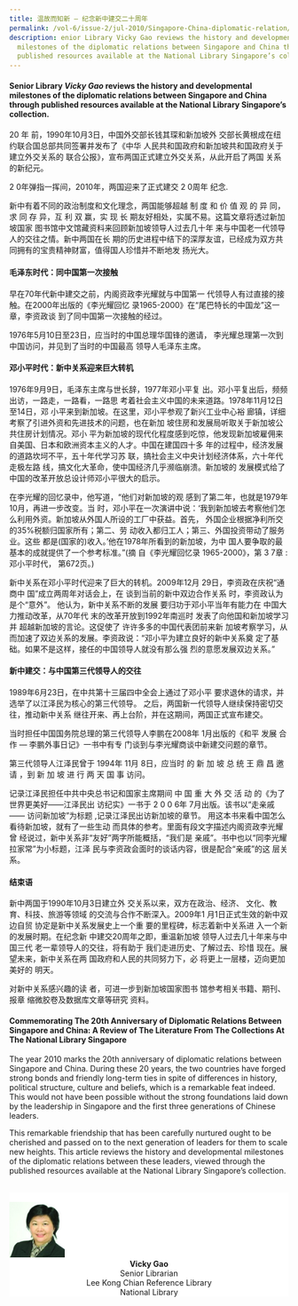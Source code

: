 ```yaml
---
title: 温故而知新 – 纪念新中建交二十周年
permalink: /vol-6/issue-2/jul-2010/Singapore-China-diplomatic-relation/
description: enior Library Vicky Gao reviews the history and developmental
  milestones of the diplomatic relations between Singapore and China through
  published resources available at the National Library Singapore’s collection.
---
```

#### Senior Library _Vicky Gao_ reviews the history and developmental milestones of the diplomatic relations between Singapore and China through published resources available at the National Library Singapore’s collection.

20 年 前，1990年10月3日，中国外交部长钱其琛和新加坡外 交部长黄根成在纽约联合国总部共同签署并发布了《中华 人民共和国政府和新加坡共和国政府关于建立外交关系的 联合公报》，宣布两国正式建立外交关系，从此开启了两国 关系的新纪元。

2 0年弹指一挥间，2010年，两国迎来了正式建交 2 0周年 纪念.

新中有着不同的政治制度和文化理念，两国能够超越 制 度 和 价 值 观 的 异 同，求 同 存 异，互 利 双 赢，实 现 长 期友好相处，实属不易。这篇文章将透过新加坡国家 图书馆中文馆藏资料来回顾新加坡领导人过去几十年 来与中国老一代领导人的交往之情。新中两国在长 期的历史进程中结下的深厚友谊，已经成为双方共 同拥有的宝贵精神财富，值得国人珍惜并不断地发 扬光大。

#### **毛泽东时代：同中国第一次接触**

早在70年代新中建交之前，内阁资政李光耀就与中国第一 代领导人有过直接的接触。在2000年出版的《李光耀回忆 录1965-2000》在“尾巴特长的中国龙”这一章，李资政谈 到了同中国第一次接触的经过。

1976年5月10日至23日，应当时的中国总理华国锋的邀请， 李光耀总理第一次到中国访问，并见到了当时的中国最高 领导人毛泽东主席。

#### **邓小平时代：新中关系迎来巨大转机**

1976年9月9日，毛泽东主席与世长辞，1977年邓小平复 出。邓小平复出后，频频出访，一路走，一路看，一路思 考着社会主义中国的未来道路。1978年11月12日至14日，邓 小平来到新加坡。在这里，邓小平参观了新兴工业中心裕 廊镇，详细考察了引进外资和先进技术的问题，也在新加 坡住房和发展局听取关于新加坡公共住房计划情况。邓小 平为新加坡的现代化程度感到吃惊，他发现新加坡雇佣来 自美国、日本和欧洲资本主义的人才。中国在建国四十多 年的过程中，经济发展的道路坎坷不平，五十年代学习苏 联，搞社会主义中央计划经济体系，六十年代走极左路 线，搞文化大革命，使中国经济几乎濒临崩溃。新加坡的 发展模式给了中国的改革开放总设计师邓小平很大的启示。

在李光耀的回忆录中，他写道，“他们对新加坡的观 感到了第二年，也就是1979年10月，再进一步改变。当 时，邓小平在一次演讲中说：‘我到新加坡去考察他们怎 么利用外资。新加坡从外国人所设的工厂中获益。首先， 外国企业根据净利所交的35%税额归国家所有；第二、劳 动收入都归工人；第三、外国投资带动了服务业。这些 都是(国家的)收入。’他在1978年所看到的新加坡，为中 国人要争取的最基本的成就提供了一个参考标准。”(摘 自《李光耀回忆录 1965-2000》，第 3 7章 :邓小平时代， 第672页。)

新中关系在邓小平时代迎来了巨大的转机。2009年12月 29日，李资政在庆祝“通商中 国”成立两周年对话会上，在 谈到当前的新中双边合作关系 时，李资政认为是个“意外”。 他认为，新中关系不断的发展 要归功于邓小平当年有能力在 中国大力推动改革，从70年代 末的改革开放到1992年南巡时 发表了向他国和新加坡学习并 超越新加坡的言论。这促使了 许许多多的中国代表团前来新 加坡考察学习，从而加速了双边关系的发展。李资政说：“邓小平为建立良好的新中关系奠 定了基础。如果不是这样，接任的中国领导人就没有那么强 烈的意愿发展双边关系。”

#### **新中建交：与中国第三代领导人的交往**

1989年6月23日，在中共第十三届四中全会上通过了邓小平 要求退休的请求，并选举了以江泽民为核心的第三代领导。 之后，两国新一代领导人继续保持密切交往，推动新中关系 继往开来、再上台阶，并在这期间，两国正式宣布建交。

当时担任中国国务院总理的第三代领导人李鹏在2008年 1月出版的《和平 发展 合作 — 李鹏外事日记》一书中有专 门谈到与李光耀商谈中新建交问题的章节。

第三代领导人江泽民曾于 1994年 11月 8日，应当时 的 新 加 坡 总 统 王 鼎 昌 邀 请 ，到 新 加 坡 进 行 两 天 国 事 访问。

记录江泽民担任中共中央总书记和国家主席期间 中 国 重 大 外 交 活 动 的《为了世界更美好——江泽民出 访纪实》一书于 2 0 0 6年 7月出版。该书以“走亲戚—— 访问新加坡”为标题 ,记录江泽民出访新加坡的章节。 用这本书来看中国怎么看待新加坡，就有了一些生动 而具体的参考。里面有段文字描述内阁资政李光耀曾 经说过，新中关系非“友好”两字所能概括，“我们是 亲戚”。书中也以“同李光耀拉家常”为小标题，江泽 民与李资政会面时的谈话内容，很是配合“亲戚”的这 层关系。

#### **结束语**

新中两国于1990年10月3日建立外 交关系以来，双方在政治、经济、 文化、教育、科技、旅游等领域 的交流与合作不断深入。2009年1 月1日正式生效的新中双边自贸 协定是新中关系发展史上一个重 要的里程碑，标志着新中关系进 入一个新的发展时期。在纪念新 中建交20周年之即，重温新加坡 领导人过去几十年来与中国三代 老一辈领导人的交往，将有助于 我们走进历史、了解过去、珍惜 现在。展望未来，新中关系在两 国政府和人民的共同努力下，必 将更上一层楼，迈向更加美好的 明天。

对新中关系感兴趣的读 者，可进一步到新加坡国家图书 馆参考相关书籍、期刊、报章 缩微胶卷及数据库文章等研究 资料。

#### **Commemorating The 20th Anniversary of Diplomatic Relations Between Singapore and China: A Review of The Literature From The Collections At The National Library Singapore**

The year 2010 marks the 20th anniversary of diplomatic relations between Singapore and China. During these 20 years, the two countries have forged strong bonds and friendly long-term ties in spite of differences in history, political structure, culture and beliefs, which is a remarkable feat indeed. This would not have been possible without the strong foundations laid down by the leadership in Singapore and the first three generations of Chinese leaders.

This remarkable friendship that has been carefully nurtured ought to be cherished and passed on to the next generation of leaders for them to scale new heights. This article reviews the history and developmental milestones of the diplomatic relations between these leaders, viewed through the published resources available at the National Library Singapore’s collection.

<br>
<div style="background-color: white;">
<br/>
<img src="/images/Authors/Vicky%20Gao.jpg" style="width: 100px; height: 100px;"/>
<center> <b>Vicky Gao</b><br>Senior Librarian<br>Lee Kong Chian Reference Library<br> National Library</center> </div>



